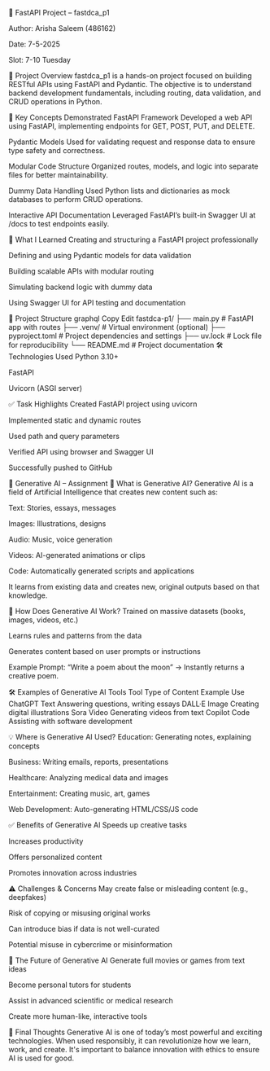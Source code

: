🚀 FastAPI Project – fastdca_p1

Author: Arisha Saleem (486162)

Date: 7-5-2025

Slot: 7-10 Tuesday

📘 Project Overview
fastdca_p1 is a hands-on project focused on building RESTful APIs using FastAPI and Pydantic. The objective is to understand backend development fundamentals, including routing, data validation, and CRUD operations in Python.

🔧 Key Concepts Demonstrated
FastAPI Framework
Developed a web API using FastAPI, implementing endpoints for GET, POST, PUT, and DELETE.

Pydantic Models
Used for validating request and response data to ensure type safety and correctness.

Modular Code Structure
Organized routes, models, and logic into separate files for better maintainability.

Dummy Data Handling
Used Python lists and dictionaries as mock databases to perform CRUD operations.

Interactive API Documentation
Leveraged FastAPI’s built-in Swagger UI at /docs to test endpoints easily.

🎯 What I Learned
Creating and structuring a FastAPI project professionally

Defining and using Pydantic models for data validation

Building scalable APIs with modular routing

Simulating backend logic with dummy data

Using Swagger UI for API testing and documentation

📁 Project Structure
graphql
Copy
Edit
fastdca-p1/
├── main.py              # FastAPI app with routes
├── .venv/               # Virtual environment (optional)
├── pyproject.toml       # Project dependencies and settings
├── uv.lock              # Lock file for reproducibility
└── README.md            # Project documentation
🛠 Technologies Used
Python 3.10+

FastAPI

Uvicorn (ASGI server)

✅ Task Highlights
Created FastAPI project using uvicorn

Implemented static and dynamic routes

Used path and query parameters

Verified API using browser and Swagger UI

Successfully pushed to GitHub

🤖 Generative AI – Assignment
📌 What is Generative AI?
Generative AI is a field of Artificial Intelligence that creates new content such as:

Text: Stories, essays, messages

Images: Illustrations, designs

Audio: Music, voice generation

Videos: AI-generated animations or clips

Code: Automatically generated scripts and applications

It learns from existing data and creates new, original outputs based on that knowledge.

🧠 How Does Generative AI Work?
Trained on massive datasets (books, images, videos, etc.)

Learns rules and patterns from the data

Generates content based on user prompts or instructions

Example Prompt:
“Write a poem about the moon”
→ Instantly returns a creative poem.

🛠 Examples of Generative AI Tools
Tool	Type of Content	Example Use
ChatGPT	Text	Answering questions, writing essays
DALL·E	Image	Creating digital illustrations
Sora	Video	Generating videos from text
Copilot	Code	Assisting with software development

💡 Where is Generative AI Used?
Education: Generating notes, explaining concepts

Business: Writing emails, reports, presentations

Healthcare: Analyzing medical data and images

Entertainment: Creating music, art, games

Web Development: Auto-generating HTML/CSS/JS code

✅ Benefits of Generative AI
Speeds up creative tasks

Increases productivity

Offers personalized content

Promotes innovation across industries

⚠️ Challenges & Concerns
May create false or misleading content (e.g., deepfakes)

Risk of copying or misusing original works

Can introduce bias if data is not well-curated

Potential misuse in cybercrime or misinformation

🔮 The Future of Generative AI
Generate full movies or games from text ideas

Become personal tutors for students

Assist in advanced scientific or medical research

Create more human-like, interactive tools

📝 Final Thoughts
Generative AI is one of today’s most powerful and exciting technologies. When used responsibly, it can revolutionize how we learn, work, and create. It's important to balance innovation with ethics to ensure AI is used for good.


